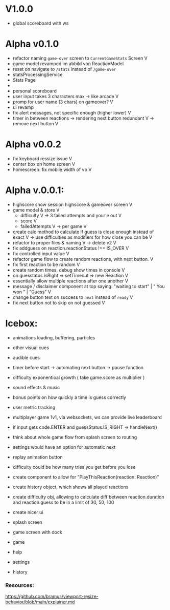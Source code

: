 # V1.0.0
- global scoreboard with ws


# Alpha v0.1.0
- refactor naming `game-over` screen to `CurrentGameStats` Screen V
- game model revamped im abbild von ReactionModel
- reset on navigate to `/stats` instead of `/game-over`
- statsProcessingService
- Stats Page
- 
- personal scoreboard
- user input takes 3 characters max -> like arcade V
- promp for user name (3 chars) on gameover? V
- ui revamp 
- fix alert messages, not specific enough (higher lower) V
- timer in between reactions -> rendering next button redundant V
-> remove next button V

# Alpha v0.0.2
- fix keyboard ressize issue V
- center box on home screen V
- homescreen: fix mobile width of vp V


# Alpha v.0.0.1:

- highscore show session highscore & gameover screen V
- game model & store V
  - difficulty V
    -> 3 failed attempts and your'e out V
  - score V
  - failedAttempts V
    -> per game V
- create calc method to calculate if guess is close enough instead of exact V
  -> use difficulties as modifiers for how close you can be V
- refactor to proper files & naming V
  -> delete v2 V
- fix addguess on reaction.reactionStatus !== IS_OVER V
- fix controlled input value V
- refactor game flow to create random reactions, with next button. V
- fix first reaction to be random V
- create random times, debug show times in console V
- on guesstatus.isRight => setTimeout => new Reaction V
- essentially allow multiple reactions after one another V
- message / disclaimer component at top saying: "waiting to start" | " You won " | "Guess" V
- change button text on success to `next` instead of `ready` V
- fix next button not to skip on not guessed V

# Icebox:

- animations loading, buffering, particles
- other visual cues
- audible cues
- timer before start
  -> automating next button
  -> pause function
- difficulty exponentioal growth ( take game.score as multiplier )
- sound effects & music
- bonus points on how quickly a time is guess correctly
- user metric tracking

- multiplayer game 1v1, via websockets, ws can provide live leaderboard
- if input gets code.ENTER and guessStatus.IS_RIGHT => handleNext()
- think about whole game flow from splash screen to routing
- settings would have an option for automatic next
- replay animation button
- difficulty could be how many tries you get before you lose
- create component to allow for "PlayThisReaction(reaction: Reaction)"
- create history object, which shows all played reactions
- create difficulty obj, allowing to calculate diff between reaction.duration and reaction.guess to be in a limit of 30, 50, 100
- create nicer ui
- splash screen
- game screen with dock
- game
- help
- settings
- history

### Resources:
https://github.com/bramus/viewport-resize-behavior/blob/main/explainer.md
